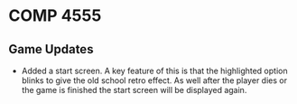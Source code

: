 # COMP 4555

## Game Updates
* Added a start screen. A key feature of this is that the highlighted option blinks to give the old school retro effect. As well after the player dies or the game is finished the start screen will be displayed again.
